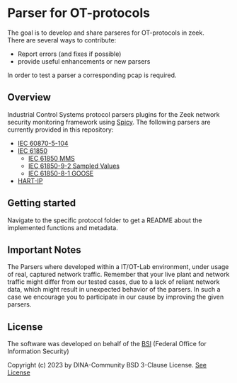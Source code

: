 # Parser for OT-protocols

The goal is to develop and share parseres for OT-protocols in zeek.\
There are several ways to contribute:

- Report errors (and fixes if possible)
- provide useful enhancements or new parsers

In order to test a parser a corresponding pcap is required.

## Overview

Industrial Control Systems protocol parsers plugins for the Zeek network security monitoring framework using [Spicy](https://docs.zeek.org/projects/spicy/en/latest/).
The following parsers are currently provided in this repository:

- [IEC 60870-5-104](/IEC60870-5-104)
- [IEC 61850](/IEC61850)
  - [IEC 61850 MMS](/IEC61850/MMS)
  - [IEC 61850-9-2 Sampled Values](/IEC61850/SV)
  - [IEC 61850-8-1 GOOSE](/IEC61850/GOOSE)
- [HART-IP](/HART-IP)

## Getting started

Navigate to the specific protocol folder to get a README about the implemented functions and metadata.

## Important Notes

The Parsers where developed within a IT/OT-Lab environment, under usage of real, captured network traffic.
Remember that your live plant and network traffic might differ from our tested cases, due to a lack of reliant network data, which might result in unexpected behavior of the parsers. In such a case we encourage you to participate in our cause by improving the given parsers.

## License

The software was developed on behalf of the [BSI](https://www.bsi.bund.de) \(Federal Office for Information Security\)

Copyright (c) 2023 by DINA-Community BSD 3-Clause License. [See License](/LICENSE)
